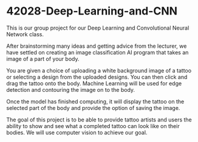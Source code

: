 # 42028-Deep-Learning-and-CNN

This is our group project for our Deep Learning and Convolutional Neural Network class.


After brainstorming many ideas and getting advice from the lecturer, 
we have settled on creating an image classification AI program that takes an image of a part of your body. 

You are given a choice of uploading a white background image of a tattoo or selecting a design from the uploaded designs.
You can then click and drag the tattoo onto the body. Machine Learning will be used for edge detection and contouring the image on to the body. 

Once the model has finished computing, it will display the tattoo on the selected part of the body and provide the option of saving the image.

The goal of this project is to be able to provide tattoo artists and users the ability to show and
see what a completed tattoo can look like on their bodies. We will use computer vision to achieve our goal. 
